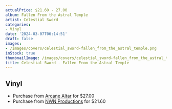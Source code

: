 ```yaml
---
actualPrice: $21.60 - 27.00
album: Fallen From the Astral Temple
artist: Celestial Sword
categories:
- Vinyl
date: '2024-03-07T06:14:51'
draft: false
images:
- /images/covers/celestial_sword-fallen_from_the_astral_temple.png
inStock: true
thumbnailImage: /images/covers/celestial_sword-fallen_from_the_astral_temple-thumb.png
title: Celestial Sword - Fallen From the Astral Temple
---
```


## Vinyl
* Purchase from [Arcane Altar](https://arcanealtar.bigcartel.com/product/celestial-sword-fallen-from-the-astral-temple-12-lp) for $27.00
* Purchase from [NWN Productions](http://shop.nwnprod.com/index.php?route=product/product&path=75&product_id=48076&sort=pd.name&order=ASC) for $21.60
